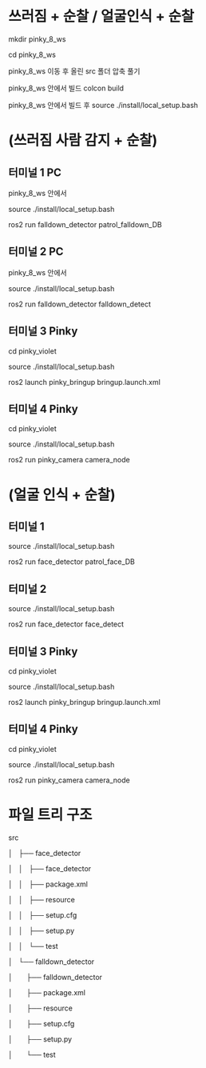 # 쓰러짐 + 순찰 / 얼굴인식 + 순찰
 
 mkdir pinky_8_ws

 cd pinky_8_ws






pinky_8_ws 이동 후 올린 src 폴더 압축 풀기

pinky_8_ws 안에서 빌드 colcon build

pinky_8_ws 안에서 빌드 후 source ./install/local_setup.bash



# (쓰러짐 사람 감지 + 순찰)

## 터미널 1 PC
pinky_8_ws 안에서

source ./install/local_setup.bash

ros2 run falldown_detector patrol_falldown_DB



## 터미널 2 PC
pinky_8_ws 안에서

source ./install/local_setup.bash

ros2 run falldown_detector falldown_detect



## 터미널 3 Pinky

cd pinky_violet

source ./install/local_setup.bash

ros2 launch pinky_bringup bringup.launch.xml 



## 터미널 4 Pinky

cd pinky_violet

source ./install/local_setup.bash

ros2 run pinky_camera camera_node





# (얼굴 인식 + 순찰)

## 터미널 1 

source ./install/local_setup.bash

ros2 run face_detector patrol_face_DB



## 터미널 2

source ./install/local_setup.bash

ros2 run face_detector face_detect



## 터미널 3 Pinky

cd pinky_violet

source ./install/local_setup.bash

ros2 launch pinky_bringup bringup.launch.xml 



## 터미널 4 Pinky

cd pinky_violet

source ./install/local_setup.bash

ros2 run pinky_camera camera_node





# 파일 트리 구조 

src

│   ├── face_detector

│   │   ├── face_detector

│   │   ├── package.xml

│   │   ├── resource

│   │   ├── setup.cfg

│   │   ├── setup.py

│   │   └── test

│   └── falldown_detector

│       ├── falldown_detector

│       ├── package.xml

│       ├── resource

│       ├── setup.cfg

│       ├── setup.py

│       └── test




